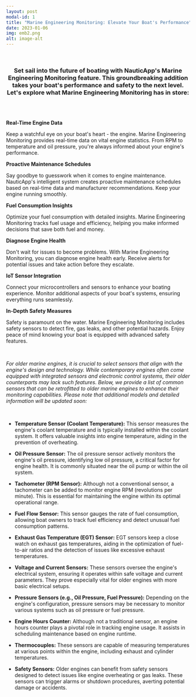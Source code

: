 ```yaml
---
layout: post
modal-id: 1 
title: "Marine Engineering Monitoring: Elevate Your Boat's Performance"
date: 2023-01-06
img: emb2.png
alt: image-alt  
---
```

 


<br>
<div align="center"><h3>Set sail into the future of boating with NauticApp's Marine Engineering Monitoring feature. This groundbreaking addition takes your boat's performance and safety to the next level. Let's explore what Marine Engineering Monitoring has in store:</h3></div>

<br>
<br>

**Real-Time Engine Data**

Keep a watchful eye on your boat's heart - the engine. Marine Engineering Monitoring provides real-time data on vital engine statistics. From RPM to temperature and oil pressure, you're always informed about your engine's performance.

**Proactive Maintenance Schedules**

Say goodbye to guesswork when it comes to engine maintenance. NauticApp's intelligent system creates proactive maintenance schedules based on real-time data and manufacturer recommendations. Keep your engine running smoothly.

**Fuel Consumption Insights**

Optimize your fuel consumption with detailed insights. Marine Engineering Monitoring tracks fuel usage and efficiency, helping you make informed decisions that save both fuel and money.

**Diagnose Engine Health**

Don't wait for issues to become problems. With Marine Engineering Monitoring, you can diagnose engine health early. Receive alerts for potential issues and take action before they escalate.

**IoT Sensor Integration**

Connect your microcontrollers and sensors to enhance your boating experience. Monitor additional aspects of your boat's systems, ensuring everything runs seamlessly.

**In-Depth Safety Measures**

Safety is paramount on the water. Marine Engineering Monitoring includes safety sensors to detect fire, gas leaks, and other potential hazards. Enjoy peace of mind knowing your boat is equipped with advanced safety features.

<br>

*For older marine engines, it is crucial to select sensors that align with the engine's design and technology. While contemporary engines often come equipped with integrated sensors and electronic control systems, their older counterparts may lack such features. Below, we provide a list of common sensors that can be retrofitted to older marine engines to enhance their monitoring capabilities. Please note that additional models and detailed information will be updated soon:*

<br>


- **Temperature Sensor (Coolant Temperature):** This sensor measures the engine's coolant temperature and is typically installed within the coolant system. It offers valuable insights into engine temperature, aiding in the prevention of overheating.



- **Oil Pressure Sensor:** The oil pressure sensor actively monitors the engine's oil pressure, identifying low oil pressure, a critical factor for engine health. It is commonly situated near the oil pump or within the oil system.



- **Tachometer (RPM Sensor):** Although not a conventional sensor, a tachometer can be added to monitor engine RPM (revolutions per minute). This is essential for maintaining the engine within its optimal operational range.



- **Fuel Flow Sensor:** This sensor gauges the rate of fuel consumption, allowing boat owners to track fuel efficiency and detect unusual fuel consumption patterns.



- **Exhaust Gas Temperature (EGT) Sensor:** EGT sensors keep a close watch on exhaust gas temperatures, aiding in the optimization of fuel-to-air ratios and the detection of issues like excessive exhaust temperatures.



- **Voltage and Current Sensors:** These sensors oversee the engine's electrical system, ensuring it operates within safe voltage and current parameters. They prove especially vital for older engines with more basic electrical setups.



- **Pressure Sensors (e.g., Oil Pressure, Fuel Pressure):** Depending on the engine's configuration, pressure sensors may be necessary to monitor various systems such as oil pressure or fuel pressure.



- **Engine Hours Counter:** Although not a traditional sensor, an engine hours counter plays a pivotal role in tracking engine usage. It assists in scheduling maintenance based on engine runtime.



- **Thermocouples:** These sensors are capable of measuring temperatures at various points within the engine, including exhaust and cylinder temperatures.



- **Safety Sensors:** Older engines can benefit from safety sensors designed to detect issues like engine overheating or gas leaks. These sensors can trigger alarms or shutdown procedures, averting potential damage or accidents.


<br>
